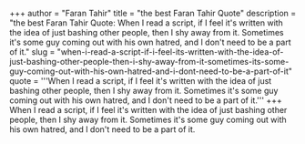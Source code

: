 +++
author = "Faran Tahir"
title = "the best Faran Tahir Quote"
description = "the best Faran Tahir Quote: When I read a script, if I feel it's written with the idea of just bashing other people, then I shy away from it. Sometimes it's some guy coming out with his own hatred, and I don't need to be a part of it."
slug = "when-i-read-a-script-if-i-feel-its-written-with-the-idea-of-just-bashing-other-people-then-i-shy-away-from-it-sometimes-its-some-guy-coming-out-with-his-own-hatred-and-i-dont-need-to-be-a-part-of-it"
quote = '''When I read a script, if I feel it's written with the idea of just bashing other people, then I shy away from it. Sometimes it's some guy coming out with his own hatred, and I don't need to be a part of it.'''
+++
When I read a script, if I feel it's written with the idea of just bashing other people, then I shy away from it. Sometimes it's some guy coming out with his own hatred, and I don't need to be a part of it.
